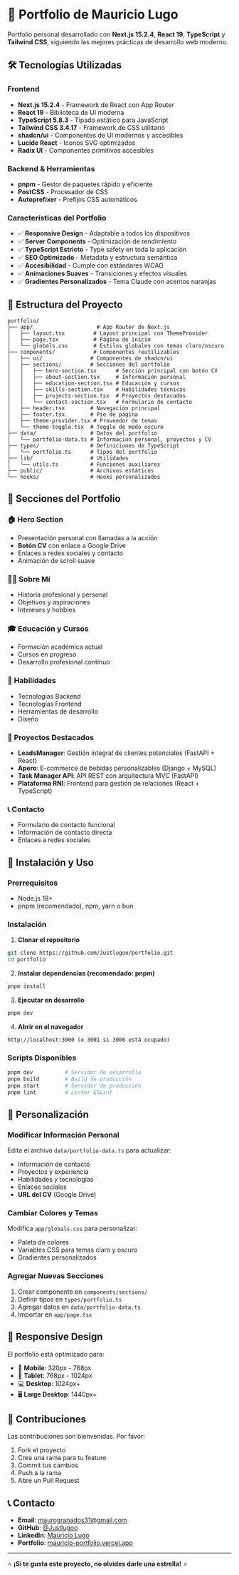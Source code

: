 # 🚀 Portfolio de Mauricio Lugo

Portfolio personal desarrollado con **Next.js 15.2.4**, **React 19**, **TypeScript** y **Tailwind CSS**, siguiendo las mejores prácticas de desarrollo web moderno.

## 🛠️ Tecnologías Utilizadas

### Frontend
- **Next.js 15.2.4** - Framework de React con App Router
- **React 19** - Biblioteca de UI moderna
- **TypeScript 5.8.3** - Tipado estático para JavaScript
- **Tailwind CSS 3.4.17** - Framework de CSS utilitario
- **shadcn/ui** - Componentes de UI modernos y accesibles
- **Lucide React** - Iconos SVG optimizados
- **Radix UI** - Componentes primitivos accesibles

### Backend & Herramientas
- **pnpm** - Gestor de paquetes rápido y eficiente
- **PostCSS** - Procesador de CSS
- **Autoprefixer** - Prefijos CSS automáticos

### Características del Portfolio
- ✅ **Responsive Design** - Adaptable a todos los dispositivos
- ✅ **Server Components** - Optimización de rendimiento
- ✅ **TypeScript Estricto** - Type safety en toda la aplicación
- ✅ **SEO Optimizado** - Metadata y estructura semántica
- ✅ **Accesibilidad** - Cumple con estándares WCAG
- ✅ **Animaciones Suaves** - Transiciones y efectos visuales
- ✅ **Gradientes Personalizados** - Tema Claude con acentos naranjas

## 📁 Estructura del Proyecto

```
portfolio/
├── app/                    # App Router de Next.js
│   ├── layout.tsx         # Layout principal con ThemeProvider
│   ├── page.tsx           # Página de inicio
│   └── globals.css        # Estilos globales con temas claro/oscuro
├── components/            # Componentes reutilizables
│   ├── ui/               # Componentes de shadcn/ui
│   ├── sections/         # Secciones del portfolio
│   │   ├── hero-section.tsx      # Sección principal con botón CV
│   │   ├── about-section.tsx     # Información personal
│   │   ├── education-section.tsx # Educación y cursos
│   │   ├── skills-section.tsx    # Habilidades técnicas
│   │   ├── projects-section.tsx  # Proyectos destacados
│   │   └── contact-section.tsx   # Formulario de contacto
│   ├── header.tsx        # Navegación principal
│   ├── footer.tsx        # Pie de página
│   ├── theme-provider.tsx # Proveedor de temas
│   └── theme-toggle.tsx  # Toggle de modo oscuro
├── data/                 # Datos del portfolio
│   └── portfolio-data.ts # Información personal, proyectos y CV
├── types/                # Definiciones de TypeScript
│   └── portfolio.ts      # Tipos del portfolio
├── lib/                  # Utilidades
│   └── utils.ts          # Funciones auxiliares
├── public/               # Archivos estáticos
└── hooks/                # Hooks personalizados
```

## 🎨 Secciones del Portfolio

### 🏠 Hero Section
- Presentación personal con llamadas a la acción
- **Botón CV** con enlace a Google Drive
- Enlaces a redes sociales y contacto
- Animación de scroll suave

### 👨‍💻 Sobre Mí
- Historia profesional y personal
- Objetivos y aspiraciones
- Intereses y hobbies

### 🎓 Educación y Cursos
- Formación académica actual
- Cursos en progreso
- Desarrollo profesional continuo

### 💪 Habilidades
- Tecnologías Backend
- Tecnologías Frontend
- Herramientas de desarrollo
- Diseño

### 🚀 Proyectos Destacados
- **LeadsManager**: Gestión integral de clientes potenciales (FastAPI + React)
- **Apero**: E-commerce de bebidas personalizables (Django + MySQL)
- **Task Manager API**: API REST con arquitectura MVC (FastAPI)
- **Plataforma RNI**: Frontend para gestión de relaciones (React + TypeScript)

### 📞 Contacto
- Formulario de contacto funcional
- Información de contacto directa
- Enlaces a redes sociales

## 🚀 Instalación y Uso

### Prerrequisitos
- Node.js 18+ 
- pnpm (recomendado), npm, yarn o bun

### Instalación

1. **Clonar el repositorio**
```bash
git clone https://github.com/Justlugoo/portfolio.git
cd portfolio
```

2. **Instalar dependencias (recomendado: pnpm)**
```bash
pnpm install
```

3. **Ejecutar en desarrollo**
```bash
pnpm dev
```

4. **Abrir en el navegador**
```
http://localhost:3000 (o 3001 si 3000 está ocupado)
```

### Scripts Disponibles

```bash
pnpm dev          # Servidor de desarrollo
pnpm build        # Build de producción
pnpm start        # Servidor de producción
pnpm lint         # Linter ESLint
```

## 🎨 Personalización

### Modificar Información Personal
Edita el archivo `data/portfolio-data.ts` para actualizar:
- Información de contacto
- Proyectos y experiencia
- Habilidades y tecnologías
- Enlaces sociales
- **URL del CV** (Google Drive)

### Cambiar Colores y Temas
Modifica `app/globals.css` para personalizar:
- Paleta de colores
- Variables CSS para temas claro y oscuro
- Gradientes personalizados

### Agregar Nuevas Secciones
1. Crear componente en `components/sections/`
2. Definir tipos en `types/portfolio.ts`
3. Agregar datos en `data/portfolio-data.ts`
4. Importar en `app/page.tsx`

## 📱 Responsive Design

El portfolio está optimizado para:
- 📱 **Mobile**: 320px - 768px
- 📱 **Tablet**: 768px - 1024px
- 💻 **Desktop**: 1024px+
- 🖥️ **Large Desktop**: 1440px+


## 🤝 Contribuciones

Las contribuciones son bienvenidas. Por favor:
1. Fork el proyecto
2. Crea una rama para tu feature
3. Commit tus cambios
4. Push a la rama
5. Abre un Pull Request
## 📞 Contacto

- **Email**: maurogranados31@gmail.com
- **GitHub**: [@Justlugoo](https://github.com/Justlugoo)
- **LinkedIn**: [Mauricio Lugo](https://linkedin.com/in/justlugoo)
- **Portfolio**: [mauricio-portfolio.vercel.app](https://mauricio-portfolio.vercel.app)

---

⭐ **¡Si te gusta este proyecto, no olvides darle una estrella!** ⭐

